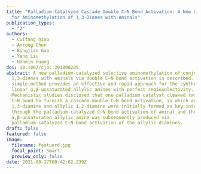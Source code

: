 ```yaml
---
title: "Palladium-Catalyzed Cascade Double C—N Bond Activation: A New Strategy
  for Aminomethylation of 1,3-Dienes with Aminals"
publication_types:
  - "2"
authors:
  - Cuifang Qiao
  - Anrong Chen
  - Bingjian Gao
  - Yang Liu
  - Hanmin Huang
doi: 10.1002/cjoc.201800205
abstract: A new palladium-catalyzed selective aminomethylation of conjugated
  1,3-dienes with aminals via double C—N bond activation is described. This
  simple method provides an effective and rapid approach for the synthesis of
  linear α,β-unsaturated allylic amines with perfect regioselectivity.
  Mechanistic studies disclosed that one palladium catalyst cleaved two distinct
  C—N bond to furnish a cascade double C—N bond activation, in which an allylic
  1,3-diamine and allylic 1,2-diamine were initially formed as key intermediates
  through the palladium-catalyzed C—N bond activation of aminal and the
  α,β-unsaturated allylic amine was subsequently produced via
  palladium-catalyzed C—N bond activation of the allylic diamines.
draft: false
featured: false
image:
  filename: featuerd.jpg
  focal_point: Smart
  preview_only: false
date: 2021-08-27T09:42:02.239Z
---
```

